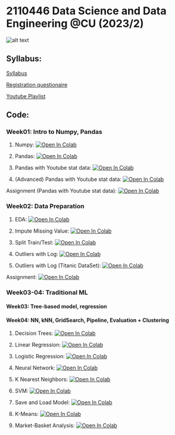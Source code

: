 # 2110446 Data Science and Data Engineering @CU (2023/2)

![alt text](https://github.com/pvateekul/2110446_DSDE_2023s2/blob/fe7d455e96bcdbd5b9a559c133c18452d0b4de15/img/meme-5.png "join ds")

## Syllabus:

[Syllabus](https://docs.google.com/document/d/1_4rCDzA0KwgGOh7CJ1s743QgCGgYW5lITbyRDdr1LoM/edit?usp=sharing)

[Registration questionaire](https://docs.google.com/forms/d/e/1FAIpQLScyiKFawV3Yj1F6nt4t9we37GxGMmiPqOanYbLExlEsUSRsOQ/viewform)

[Youtube Playlist](https://www.youtube.com/playlist?list=PLvso6gxDmsESeseoI8Bo3EVIBEFgZvW1c)

## Code:

### Week01: Intro to Numpy, Pandas

1. Numpy: [![Open In Colab](https://raw.githubusercontent.com/pvateekul/2110531_DSDE_2023s1/main/img/colab-badge.svg)](https://colab.research.google.com/github/pvateekul/2110531_DSDE_2023s1/blob/main/code/Week01_Intro_Pandas/1_Numpy.ipynb)

2. Pandas: [![Open In Colab](https://raw.githubusercontent.com/pvateekul/2110531_DSDE_2023s1/main/img/colab-badge.svg)](https://colab.research.google.com/drive/1OfAxmzIkMEwaDbgKGSWIrUID5JalTqT7#scrollTo=ezoEs7UliHFh)

3. Pandas with Youtube stat data: [![Open In Colab](https://raw.githubusercontent.com/pvateekul/2110531_DSDE_2023s1/main/img/colab-badge.svg)](https://colab.research.google.com/github/pvateekul/2110531_DSDE_2023s1/blob/main/code/Week01_Intro_Pandas/3_Pandas_(Data_Set_Trending_YouTube_Video_Statistics).ipynb)

4. (Advanced) Pandas with Youtube stat data: [![Open In Colab](https://raw.githubusercontent.com/pvateekul/2110531_DSDE_2023s1/main/img/colab-badge.svg)](https://colab.research.google.com/github/pvateekul/2110531_DSDE_2023s1/blob/main/code/Week01_Intro_Pandas/4_Advanced_Pandas_(Data_Set_Trending_YouTube_Video_Statistics).ipynb)

Assignment (Pandas with Youtube stat data): [![Open In Colab](https://raw.githubusercontent.com/pvateekul/2110531_DSDE_2023s1/main/img/colab-badge.svg)](https://colab.research.google.com/github/pvateekul/2110531_DSDE_2023s1/blob/main/code/Week01_Intro_Pandas/5_PandasAssignment.ipynb)

### Week02: Data Preparation

1. EDA: [![Open In Colab](https://raw.githubusercontent.com/pvateekul/2110446_DSDE_2023s2/main/img/colab-badge.svg)](https://colab.research.google.com/github/pvateekul/2110446_DSDE_2023s2/blob/main/code/Week02_DataPrep/Lab1_LoansDataSet.ipynb)

2. Impute Missing Value: [![Open In Colab](https://raw.githubusercontent.com/pvateekul/2110446_DSDE_2023s2/main/img/colab-badge.svg)](https://colab.research.google.com/github/pvateekul/2110446_DSDE_2023s2/blob/main/code/Week02_DataPrep/Lab2_ImputeMissingValue.ipynb)

3. Split Train/Test: [![Open In Colab](https://raw.githubusercontent.com/pvateekul/2110446_DSDE_2023s2/main/img/colab-badge.svg)](https://colab.research.google.com/github/pvateekul/2110446_DSDE_2023s2/blob/main/code/Week02_DataPrep/Lab3_SplitTrainTest.ipynb)

4. Outliers with Log: [![Open In Colab](https://raw.githubusercontent.com/pvateekul/2110446_DSDE_2023s2/main/img/colab-badge.svg)](https://colab.research.google.com/github/pvateekul/2110446_DSDE_2023s2/blob/main/code/Week02_DataPrep/Lab4_Outliers_Titanic.ipynb)

5. Outliers with Log (Titanic DataSet): [![Open In Colab](https://raw.githubusercontent.com/pvateekul/2110446_DSDE_2023s2/main/img/colab-badge.svg)](https://colab.research.google.com/github/pvateekul/2110446_DSDE_2023s2/blob/main/code/Week02_DataPrep/Lab5_Outliers_Boston_(optional).ipynb)

Assignment: [![Open In Colab](https://raw.githubusercontent.com/pvateekul/2110446_DSDE_2023s2/main/img/colab-badge.svg)](https://colab.research.google.com/github/pvateekul/2110446_DSDE_2023s2/blob/main/code/Week02_DataPrep/Assignment2_TitanicDataPrep_ToStudent.ipynb) 

### Week03-04: Traditional ML
#### Week03: Tree-based model, regression
#### Week04: NN, kNN, GridSearch, Pipeline, Evaluation + Clustering

1. Decision Trees: [![Open In Colab](https://raw.githubusercontent.com/pvateekul/2110446_DSDE_2023s2/main/img/colab-badge.svg)](https://colab.research.google.com/github/pvateekul/2110531_DSDE_2023s1/blob/main/code/Week03_ML/1_Decision_Trees_Random_Forests_v3.ipynb)

2. Linear Regression: [![Open In Colab](https://raw.githubusercontent.com/pvateekul/2110446_DSDE_2023s2/main/img/colab-badge.svg)](https://colab.research.google.com/github/pvateekul/2110531_DSDE_2023s1/blob/main/code/Week03_ML/2_Linear_Regression_v2.ipynb)

3. Logistic Regression: [![Open In Colab](https://raw.githubusercontent.com/pvateekul/2110446_DSDE_2023s2/main/img/colab-badge.svg)](https://colab.research.google.com/github/pvateekul/2110531_DSDE_2023s1/blob/main/code/Week03_ML/3_Logistic_Regression_v2.ipynb)

4. Neural Network: [![Open In Colab](https://raw.githubusercontent.com/pvateekul/2110446_DSDE_2023s2/main/img/colab-badge.svg)](https://colab.research.google.com/github/pvateekul/2110531_DSDE_2023s1/blob/main/code/Week03_ML/4_Neural_Network_v3.ipynb)

5. K Nearest Neighbors: [![Open In Colab](https://raw.githubusercontent.com/pvateekul/2110446_DSDE_2023s2/main/img/colab-badge.svg)](https://colab.research.google.com/github/pvateekul/2110531_DSDE_2023s1/blob/main/code/Week03_ML/5_K_Nearest_Neighbors_v2.ipynb)

6. SVM: [![Open In Colab](https://raw.githubusercontent.com/pvateekul/2110446_DSDE_2023s2/main/img/colab-badge.svg)](https://colab.research.google.com/github/pvateekul/2110531_DSDE_2023s1/blob/main/code/Week03_ML/6_Support_Vector_Machine_v2.ipynb)

7. Save and Load Model: [![Open In Colab](https://raw.githubusercontent.com/pvateekul/2110446_DSDE_2023s2/main/img/colab-badge.svg)](https://colab.research.google.com/github/pvateekul/2110531_DSDE_2023s1/blob/main/code/Week03_ML/7_Save_Load_Model_v2.ipynb)

8. K-Means: [![Open In Colab](https://raw.githubusercontent.com/pvateekul/2110446_DSDE_2023s2/main/img/colab-badge.svg)](https://colab.research.google.com/github/pvateekul/2110531_DSDE_2023s1/blob/main/code/Week03_ML/8_K_Means_Clustering_v2.ipynb)

9. Market-Basket Analysis: [![Open In Colab](https://raw.githubusercontent.com/pvateekul/2110446_DSDE_2023s2/main/img/colab-badge.svg)](https://colab.research.google.com/github/pvateekul/2110531_DSDE_2023s1/blob/main/code/Week03_ML/9_Market_Basket_Intro_v2.ipynb)

<!--- comment ---!>

